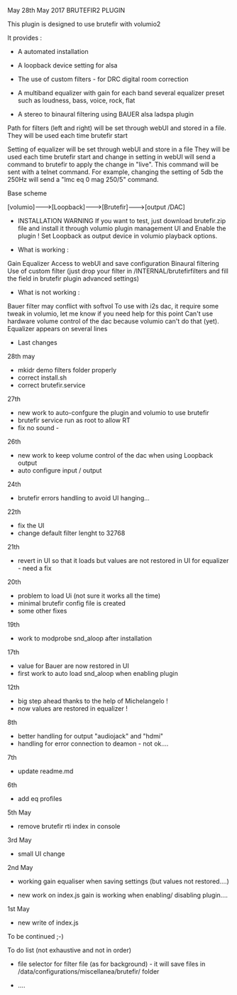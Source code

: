 May 28th May 2017
	BRUTEFIR2 PLUGIN



This plugin is designed to use brutefir with volumio2

It provides :
- A automated installation
- A loopback device setting for alsa

- The use of custom filters - for DRC digital room correction

- A multiband equalizer
	with gain for each band
	several equalizer preset such as loudness, bass, voice, rock, flat

- A stereo to binaural filtering using BAUER alsa ladspa plugin

Path for filters (left and right) will be set through webUI and stored in a file.
They will be used each time brutefir start

Setting of equalizer will be set through webUI and store in a file
They will be used each time brutefir start and change in setting in webUI will send a command to brutefir to apply the change in "live".
This command will be sent with a telnet command.
For example, changing the setting of 5db the 250Hz will send a "lmc eq 0 mag 250/5" command.

Base scheme

[volumio]--->[Loopback]--->[Brutefir]--->[output /DAC]



- INSTALLATION WARNING 
If you want to test, just download brutefir.zip file and install it through volumio plugin management UI and Enable the plugin !
Set Loopback as output device in volumio playback options. 


- What is working :


Gain Equalizer
Access to webUI and save configuration
Binaural filtering
Use of custom filter (just drop your filter in /INTERNAL/brutefirfilters and fill the field in brutefir plugin advanced settings) 

- What is not working :

Bauer filter may conflict with softvol
To use with i2s dac, it require some tweak in volumio, let me know if you need help for this point
Can't use hardware volume control of the dac because volumio can't do that (yet).
Equalizer appears on several lines


- Last changes

28th may

- mkidr demo filters folder properly
- correct install.sh
- correct brutefir.service

27th

- new work to auto-confgure the plugin and volumio to use brutefir
- brutefir service run as root to allow RT
- fix no sound -

26th

- new work to keep volume control of the dac when using Loopback output
- auto configure input / output

24th

- brutefir errors handling to avoid UI hanging...

22th

- fix the UI
- change default filter lenght to 32768

21th

- revert in UI so that it loads but values are not restored in UI for equalizer - need a fix

20th

- problem to load Ui (not sure it works all the time)
- minimal brutefir config file is created
- some other fixes

19th

- work to modprobe snd_aloop after installation

17th

- value for Bauer are now restored in UI
- first work to auto load snd_aloop when enabling plugin

12th

- big step ahead thanks to the help of Michelangelo ! 
- now values are restored in equalizer !

8th


- better handling for output "audiojack" and "hdmi"
- handling for error connection to deamon - not ok....

7th

- update readme.md

6th

- add eq profiles

5th May

- remove brutefir rti index in console

3rd May

- small UI change

2nd May

- working gain equaliser when saving settings (but values not restored....)

- new work on index.js gain is working when enabling/ disabling plugin....

1st May

- new write of index.js

To be continued ;-)

To do list (not exhaustive and not in order)

- file selector for filter file (as for background) - it will save files in /data/configurations/miscellanea/brutefir/ folder


- ....